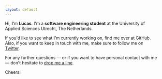 ```yaml
---
layout: default
---
```


Hi, I'm **Lucas**. I'm a **software engineering student** at the University of Applied Sciences Utrecht, The Netherlands.

If you'd like to see what I'm currently working on, find me over at [<i class="fas fa-github"></i> GitHub](https://github.com/lucaslampe/). Also, if you want to keep in touch with me, make sure to follow me on [<i class="fas fa-twitter"></i> Twitter](https://twitter.com/lucaslampe).

For any further questions — or if you want to have personal contact with me — don't hesitate to [<i class="fas fa-at"></i> drop me a line](mailto:lucaslampe@gmail.com).

Cheers!
